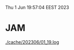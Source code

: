 Thu  1 Jun 19:57:04 EEST 2023
# JAM
<a href='./cache/202306/01_19.log'>./cache/202306/01_19.log</a>
